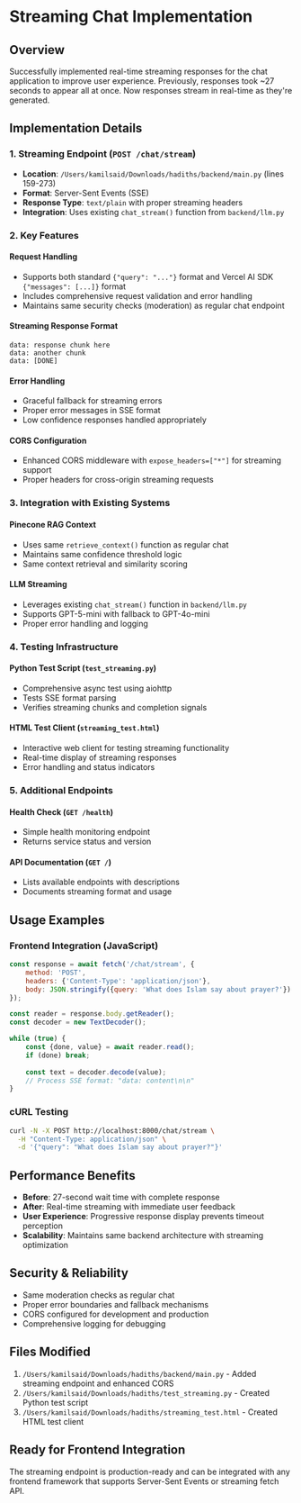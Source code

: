 # Streaming Chat Implementation

## Overview
Successfully implemented real-time streaming responses for the chat application to improve user experience. Previously, responses took ~27 seconds to appear all at once. Now responses stream in real-time as they're generated.

## Implementation Details

### 1. Streaming Endpoint (`POST /chat/stream`)
- **Location**: `/Users/kamilsaid/Downloads/hadiths/backend/main.py` (lines 159-273)
- **Format**: Server-Sent Events (SSE) 
- **Response Type**: `text/plain` with proper streaming headers
- **Integration**: Uses existing `chat_stream()` function from `backend/llm.py`

### 2. Key Features

#### Request Handling
- Supports both standard `{"query": "..."}` format and Vercel AI SDK `{"messages": [...]}` format
- Includes comprehensive request validation and error handling
- Maintains same security checks (moderation) as regular chat endpoint

#### Streaming Response Format
```
data: response chunk here
data: another chunk
data: [DONE]
```

#### Error Handling
- Graceful fallback for streaming errors
- Proper error messages in SSE format
- Low confidence responses handled appropriately

#### CORS Configuration
- Enhanced CORS middleware with `expose_headers=["*"]` for streaming support
- Proper headers for cross-origin streaming requests

### 3. Integration with Existing Systems

#### Pinecone RAG Context
- Uses same `retrieve_context()` function as regular chat
- Maintains same confidence threshold logic
- Same context retrieval and similarity scoring

#### LLM Streaming
- Leverages existing `chat_stream()` function in `backend/llm.py`
- Supports GPT-5-mini with fallback to GPT-4o-mini
- Proper error handling and logging

### 4. Testing Infrastructure

#### Python Test Script (`test_streaming.py`)
- Comprehensive async test using aiohttp
- Tests SSE format parsing
- Verifies streaming chunks and completion signals

#### HTML Test Client (`streaming_test.html`)
- Interactive web client for testing streaming functionality  
- Real-time display of streaming responses
- Error handling and status indicators

### 5. Additional Endpoints

#### Health Check (`GET /health`)
- Simple health monitoring endpoint
- Returns service status and version

#### API Documentation (`GET /`)
- Lists available endpoints with descriptions
- Documents streaming format and usage

## Usage Examples

### Frontend Integration (JavaScript)
```javascript
const response = await fetch('/chat/stream', {
    method: 'POST',
    headers: {'Content-Type': 'application/json'},
    body: JSON.stringify({query: 'What does Islam say about prayer?'})
});

const reader = response.body.getReader();
const decoder = new TextDecoder();

while (true) {
    const {done, value} = await reader.read();
    if (done) break;
    
    const text = decoder.decode(value);
    // Process SSE format: "data: content\n\n"
}
```

### cURL Testing
```bash
curl -N -X POST http://localhost:8000/chat/stream \
  -H "Content-Type: application/json" \
  -d '{"query": "What does Islam say about prayer?"}'
```

## Performance Benefits
- **Before**: 27-second wait time with complete response
- **After**: Real-time streaming with immediate user feedback
- **User Experience**: Progressive response display prevents timeout perception
- **Scalability**: Maintains same backend architecture with streaming optimization

## Security & Reliability
- Same moderation checks as regular chat
- Proper error boundaries and fallback mechanisms
- CORS configured for development and production
- Comprehensive logging for debugging

## Files Modified
1. `/Users/kamilsaid/Downloads/hadiths/backend/main.py` - Added streaming endpoint and enhanced CORS
2. `/Users/kamilsaid/Downloads/hadiths/test_streaming.py` - Created Python test script
3. `/Users/kamilsaid/Downloads/hadiths/streaming_test.html` - Created HTML test client

## Ready for Frontend Integration
The streaming endpoint is production-ready and can be integrated with any frontend framework that supports Server-Sent Events or streaming fetch API.